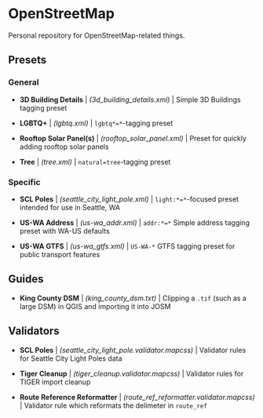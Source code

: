 # OpenStreetMap

Personal repository for OpenStreetMap-related things.

## Presets

### General

* **3D Building Details** | *(3d_building_details.xml)* | Simple 3D Buildings tagging preset

* **LGBTQ+** | *(lgbtq.xml)* | `lgbtq*=*`-tagging preset

* **Rooftop Solar Panel(s)** | *(rooftop_solar_panel.xml)* | Preset for quickly adding rooftop solar panels

* **Tree** | *(tree.xml)* | `natural=tree`-tagging preset

### Specific

* **SCL Poles** | *(seattle_city_light_pole.xml)* | `light:*=*`-focused preset intended for use in Seattle, WA

* **US-WA Address** | *(us-wa_addr.xml)* | `addr:*=*` Simple address tagging preset with WA-US defaults

* **US-WA GTFS** | *(us-wa_gtfs.xml)* | `US-WA-*` GTFS tagging preset for public transport features

## Guides

* **King County DSM** | *(king_county_dsm.txt)* | Clipping a `.tif` (such as a large DSM) in QGIS and importing it into JOSM

## Validators

* **SCL Poles** | *(seattle_city_light_pole.validator.mapcss)* | Validator rules for Seattle City Light Poles data

* **Tiger Cleanup** | *(tiger_cleanup.validator.mapcss)* | Validator rules for TIGER import cleanup

* **Route Reference Reformatter** | *(route_ref_reformatter.validator.mapcss)* | Validator rule which reformats the delimeter in `route_ref`
